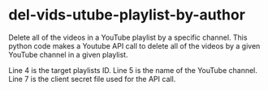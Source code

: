 # del-vids-utube-playlist-by-author
Delete all of the videos in a YouTube playlist by a specific channel. This python code makes a Youtube API call to delete all of the videos by a given YouTube channel
in a given playlist.

Line 4 is the target playlists ID.
Line 5 is the name of the YouTube channel.
Line 7 is the client secret file used for the API call.
